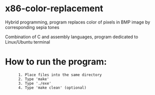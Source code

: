 # x86-color-replacement
Hybrid programming, program replaces color of pixels in BMP image by corresponding sepia tones

Combination of C and assembly languages, program dedicated to Linux/Ubuntu terminal

# How to run the program: #
          1. Place files into the same directory  
          2. Type 'make'
          3. Type './exe'
          4. Type 'make clean' (optional)

